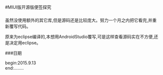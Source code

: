 #MIUI版开源版便签探究

#####   
 
  虽然没使用额外的其它库,但是源码还是比较庞大。努力一个月之内把它看完,并重新覆写代码。
  
  原来为eclipse编译的,本想用AndroidStudio覆写,可是这样查看源码实在不方便,还是决定用eclipse。

###日期 

begin:2015.9.13
<br/>
end:........